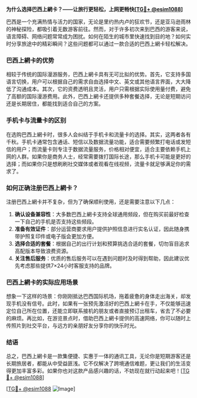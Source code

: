 **为什么选择巴西上網卡？——让旅行更轻松，上网更畅快[[TG💪+ @esim1088](https://t.me/s/esim1088)]**

巴西是一个充满热情与活力的国家，无论是里约热内卢的狂欢节，还是亚马逊雨林的神秘探险，都吸引着无数游客前往。然而，对于许多初次来到巴西的游客来说，语言障碍、网络问题常常成为困扰。如何在陌生的城市里快速找到目的地？如何实时分享旅途中的精彩瞬间？这些问题都可以通过一款合适的巴西上網卡轻松解决。

### 巴西上網卡的优势

相较于传统的国际漫游服务，巴西上網卡具有无可比拟的优势。首先，它支持多国语言切换，用户可以根据自己的需求自由选择中文、英文或其他语言界面，大大降低了沟通成本。其次，它的资费透明且灵活，用户只需根据实际使用量付费，避免了高额的国际漫游费用。此外，巴西上網卡还提供多种套餐选择，无论是短期访问还是长期居住，都能找到适合自己的方案。

### 手机卡与流量卡的区别

在选购巴西上網卡时，很多人会纠结于手机卡和流量卡的选择。其实，这两者各有千秋。手机卡通常包含通话、短信以及数据流量功能，适合需要频繁打电话或发短信的用户；而流量卡则专注于数据流量服务，价格相对便宜，适合主要依赖手机上网的人群。如果你是商务人士，经常需要拨打国际长途，那么手机卡可能是更好的选择；而如果你只是想刷刷社交媒体或者观看在线视频，流量卡就足够满足你的需求了。

### 如何正确注册巴西上網卡？

注册巴西上網卡并不复杂，但为了确保顺利使用，还是需要注意以下几点：

1. **确认设备兼容性**：大多数巴西上網卡支持全球通用频段，但在购买前最好检查一下自己的手机是否支持这些频段。
2. **准备有效证件**：部分运营商要求用户提供护照信息进行实名认证，因此随身携带护照复印件或电子版会更加方便。
3. **选择合适的套餐**：根据自己的出行计划和预算挑选合适的套餐，切勿盲目追求高配版本导致浪费资源。
4. **关注售后服务**：优质的售后服务可以在遇到问题时及时得到帮助，因此建议优先考虑那些提供7×24小时客服支持的品牌。

### 巴西上網卡的实际应用场景

想象一下这样的场景：你刚刚抵达巴西国际机场，拖着疲惫的身体走出海关，却发现手机没有信号。此时，如果有一张预先激活好的巴西上網卡在手，不仅能够迅速定位自己所在位置，还能立即联系接机的朋友或者直接预订出租车，省去了不必要的麻烦。再比如，在游览景点时，借助巴西上網卡提供的高速网络，你可以随时上传照片到社交平台，与远方的亲朋好友分享你的快乐时光。

### 结语

总之，巴西上網卡是一款集便捷、实惠于一体的通讯工具，无论你是短期游客还是长期旅居者，都能从中受益匪浅。它不仅解决了跨境通信难题，更让我们的生活变得更加丰富多彩。如果你也对这款产品感兴趣的话，不妨现在就行动起来吧！[[TG💪+ @esim1088](https://t.me/s/esim1088)]

[[TG💪+ @esim1088](https://t.me/s/esim1088) ![Image](https://i.postimg.cc/4NQfJmqS/Snipaste-2025-05-13-00-14-12.png)]